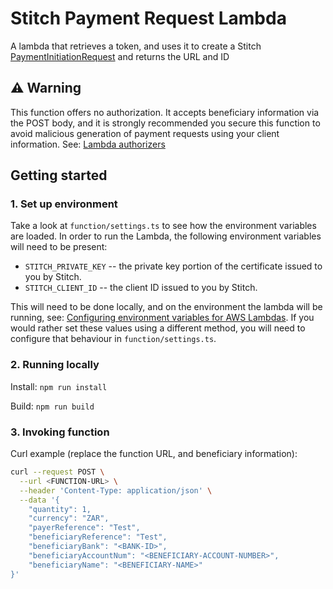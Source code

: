# Stitch Payment Request Lambda

A lambda that retrieves a token, and uses it to create a Stitch [PaymentInitiationRequest](https://stitch.money/docs/stitch-api/payment-requests) and returns the URL and ID

## ⚠️ Warning
This function offers no authorization. It accepts beneficiary information via the POST body, and it is strongly recommended you secure this function to avoid malicious generation of payment requests using your client information. See: [Lambda authorizers](https://docs.aws.amazon.com/apigateway/latest/developerguide/apigateway-use-lambda-authorizer.html)

## Getting started

### 1. Set up environment
Take a look at `function/settings.ts` to see how the environment variables are loaded.
In order to run the Lambda, the following environment variables will need to be present: 

* `STITCH_PRIVATE_KEY` -- the private key portion of the certificate issued to you by Stitch.
* `STITCH_CLIENT_ID` -- the client ID issued to you by Stitch.

This will need to be done locally, and on the environment the lambda will be running, see: [Configuring environment variables for AWS Lambdas](https://docs.aws.amazon.com/lambda/latest/dg/configuration-envvars.html).
If you would rather set these values using a different method, you will need to configure that behaviour in `function/settings.ts`.

### 2. Running locally
Install: `npm run install`

Build: `npm run build`

### 3. Invoking function
Curl example (replace the function URL, and beneficiary information):
```bash
curl --request POST \
  --url <FUNCTION-URL> \
  --header 'Content-Type: application/json' \
  --data '{
	"quantity": 1,
	"currency": "ZAR",
	"payerReference": "Test",
	"beneficiaryReference": "Test",
	"beneficiaryBank": "<BANK-ID>",
	"beneficiaryAccountNum": "<BENEFICIARY-ACCOUNT-NUMBER>",
	"beneficiaryName": "<BENEFICIARY-NAME>"
}'
```
